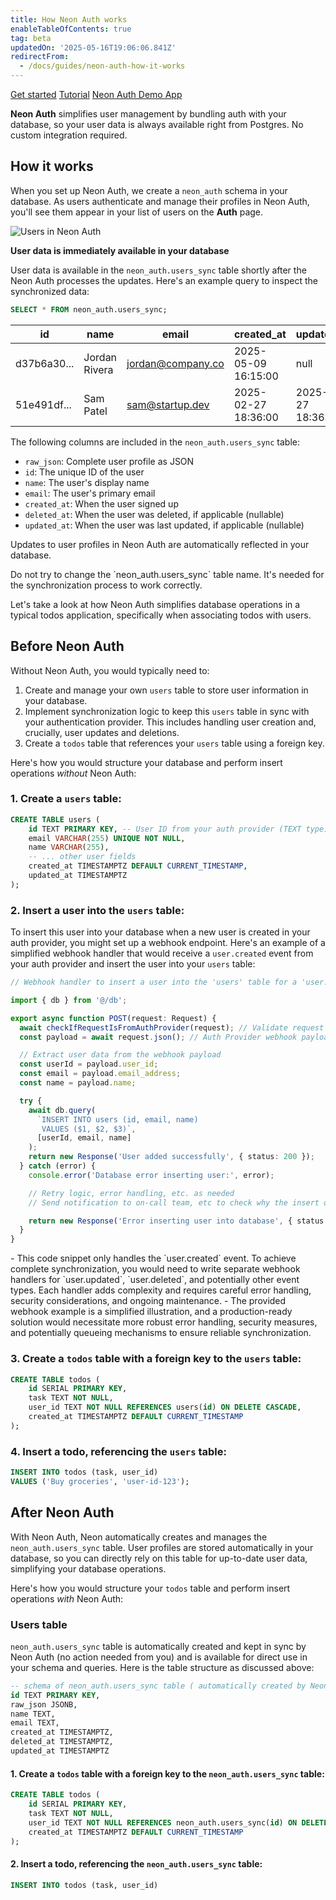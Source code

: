 ```yaml
---
title: How Neon Auth works
enableTableOfContents: true
tag: beta
updatedOn: '2025-05-16T19:06:06.841Z'
redirectFrom:
  - /docs/guides/neon-auth-how-it-works
---
```


<InfoBlock>
  <DocsList title="Related docs" theme="docs">
    <a href="/docs/guides/neon-auth">Get started</a>
    <a href="/docs/guides/neon-auth-demo">Tutorial</a>
  </DocsList>

  <DocsList title="Sample project" theme="repo">
    <a href="https://github.com/neondatabase-labs/neon-auth-demo-app">Neon Auth Demo App</a>
  </DocsList>
</InfoBlock>

**Neon Auth** simplifies user management by bundling auth with your database, so your user data is always available right from Postgres. No custom integration required.

<FeatureBetaProps feature_name="Neon Auth" />

## How it works

When you set up Neon Auth, we create a `neon_auth` schema in your database. As users authenticate and manage their profiles in Neon Auth, you'll see them appear in your list of users on the **Auth** page.

![Users in Neon Auth](/docs/guides/identity_users.png)

**User data is immediately available in your database**

User data is available in the `neon_auth.users_sync` table shortly after the Neon Auth processes the updates. Here's an example query to inspect the synchronized data:

```sql
SELECT * FROM neon_auth.users_sync;
```

| id          | name          | email             | created_at          | updated_at          | deleted_at | raw_json                         |
| ----------- | ------------- | ----------------- | ------------------- | ------------------- | ---------- | -------------------------------- |
| d37b6a30... | Jordan Rivera | jordan@company.co | 2025-05-09 16:15:00 | null                | null       | `{\"id\": \"d37b6a30...\", ...}` |
| 51e491df... | Sam Patel     | sam@startup.dev   | 2025-02-27 18:36:00 | 2025-02-27 18:36:00 | null       | `{\"id\": \"51e491df...\", ...}` |

The following columns are included in the `neon_auth.users_sync` table:

- `raw_json`: Complete user profile as JSON
- `id`: The unique ID of the user
- `name`: The user's display name
- `email`: The user's primary email
- `created_at`: When the user signed up
- `deleted_at`: When the user was deleted, if applicable (nullable)
- `updated_at`: When the user was last updated, if applicable (nullable)

Updates to user profiles in Neon Auth are automatically reflected in your database.

<Admonition type="note">
Do not try to change the `neon_auth.users_sync` table name. It's needed for the synchronization process to work correctly.
</Admonition>

Let's take a look at how Neon Auth simplifies database operations in a typical todos application, specifically when associating todos with users.

<Steps>

## Before Neon Auth

Without Neon Auth, you would typically need to:

1. Create and manage your own `users` table to store user information in your database.
2. Implement synchronization logic to keep this `users` table in sync with your authentication provider. This includes handling user creation and, crucially, user updates and deletions.
3. Create a `todos` table that references your `users` table using a foreign key.

Here's how you would structure your database and perform insert operations _without_ Neon Auth:

### 1. Create a `users` table:

```sql
CREATE TABLE users (
    id TEXT PRIMARY KEY, -- User ID from your auth provider (TEXT type)
    email VARCHAR(255) UNIQUE NOT NULL,
    name VARCHAR(255),
    -- ... other user fields
    created_at TIMESTAMPTZ DEFAULT CURRENT_TIMESTAMP,
    updated_at TIMESTAMPTZ
);
```

### 2. Insert a user into the `users` table:

To insert this user into your database when a new user is created in your auth provider, you might set up a webhook endpoint. Here's an example of a simplified webhook handler that would receive a `user.created` event from your auth provider and insert the user into your `users` table:

```typescript
// Webhook handler to insert a user into the 'users' table for a 'user.created' event

import { db } from '@/db';

export async function POST(request: Request) {
  await checkIfRequestIsFromAuthProvider(request); // Validate request authenticity using headers, etc.
  const payload = await request.json(); // Auth Provider webhook payload

  // Extract user data from the webhook payload
  const userId = payload.user_id;
  const email = payload.email_address;
  const name = payload.name;

  try {
    await db.query(
      `INSERT INTO users (id, email, name)
       VALUES ($1, $2, $3)`,
      [userId, email, name]
    );
    return new Response('User added successfully', { status: 200 });
  } catch (error) {
    console.error('Database error inserting user:', error);

    // Retry logic, error handling, etc. as needed
    // Send notification to on-call team, etc to check why the insert operation failed

    return new Response('Error inserting user into database', { status: 500 });
  }
}
```

<Admonition type="note">
- This code snippet only handles the `user.created` event. To achieve complete synchronization, you would need to write separate webhook handlers for `user.updated`, `user.deleted`, and potentially other event types. Each handler adds complexity and requires careful error handling, security considerations, and ongoing maintenance.
- The provided webhook example is a simplified illustration, and a production-ready solution would necessitate more robust error handling, security measures, and potentially queueing mechanisms to ensure reliable synchronization.
</Admonition>

### 3. Create a `todos` table with a foreign key to the `users` table:

```sql
CREATE TABLE todos (
    id SERIAL PRIMARY KEY,
    task TEXT NOT NULL,
    user_id TEXT NOT NULL REFERENCES users(id) ON DELETE CASCADE,
    created_at TIMESTAMPTZ DEFAULT CURRENT_TIMESTAMP
);
```

### 4. Insert a todo, referencing the `users` table:

```sql
INSERT INTO todos (task, user_id)
VALUES ('Buy groceries', 'user-id-123');
```

## After Neon Auth

With Neon Auth, Neon automatically creates and manages the `neon_auth.users_sync` table. User profiles are stored automatically in your database, so you can directly rely on this table for up-to-date user data, simplifying your database operations.

Here's how you would structure your `todos` table and perform insert operations _with_ Neon Auth:

### Users table

`neon_auth.users_sync` table is automatically created and kept in sync by Neon Auth (no action needed from you) and is available for direct use in your schema and queries. Here is the table structure as discussed above:

```sql
-- schema of neon_auth.users_sync table ( automatically created by Neon Auth )
id TEXT PRIMARY KEY,
raw_json JSONB,
name TEXT,
email TEXT,
created_at TIMESTAMPTZ,
deleted_at TIMESTAMPTZ,
updated_at TIMESTAMPTZ
```

#### 1. Create a `todos` table with a foreign key to the `neon_auth.users_sync` table:

```sql
CREATE TABLE todos (
    id SERIAL PRIMARY KEY,
    task TEXT NOT NULL,
    user_id TEXT NOT NULL REFERENCES neon_auth.users_sync(id) ON DELETE CASCADE,
    created_at TIMESTAMPTZ DEFAULT CURRENT_TIMESTAMP
);
```

#### 2. Insert a todo, referencing the `neon_auth.users_sync` table:

```sql
INSERT INTO todos (task, user_id)
```

</Steps>

<NeedHelp />
